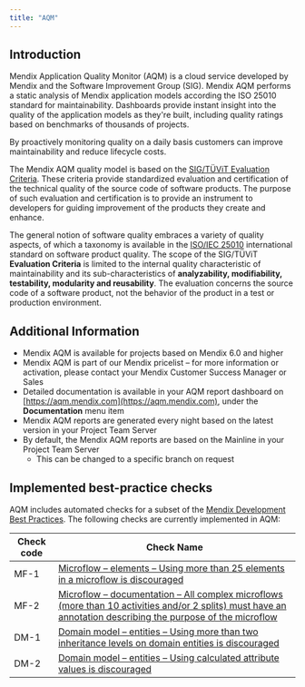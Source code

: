 ```yaml
---
title: "AQM"
---
```


## Introduction

Mendix Application Quality Monitor (AQM) is a cloud service developed by Mendix and the Software Improvement Group (SIG). 
Mendix AQM performs a static analysis of Mendix application models according the ISO 25010 standard for maintainability. 
Dashboards provide instant insight into the quality of the application models as they're built, including quality ratings based on benchmarks of thousands of projects. 

By proactively monitoring quality on a daily basis customers can improve maintainability and reduce lifecycle costs.

The Mendix AQM quality model is based on the [SIG/TÜViT Evaluation Criteria](https://www.sig.eu/files/en/018_SIG-TUViT_Evaluation_Criteria_Trusted_Product_Maintainability.pdf). These criteria provide standardized evaluation and certification of the technical quality of the source code of software products. The purpose of such evaluation and certification is to provide an instrument to developers for guiding improvement of the products they create and enhance.

The general notion of software quality embraces a variety of quality aspects, of which a taxonomy is available in the [ISO/IEC 25010](http://iso25000.com/index.php/en/iso-25000-standards/iso-25010) international standard on software product quality. The scope of the SIG/TÜViT **Evaluation Criteria** is limited to the internal quality characteristic of maintainability and its sub-characteristics of **analyzability, modifiability, testability, modularity and reusability**. The evaluation concerns the source code of a software product, not the behavior of the product in a test or production environment.

## Additional Information

* Mendix AQM is available for projects based on Mendix 6.0 and higher
* Mendix AQM is part of our Mendix pricelist – for more information or activation, please contact your Mendix Customer Success Manager or Sales
* Detailed documentation is available in your AQM report dashboard on [https://aqm.mendix.com](https://aqm.mendix.com), under the **Documentation** menu item
* Mendix AQM reports are generated every night based on the latest version in your Project Team Server
* By default, the Mendix AQM reports are based on the Mainline in your Project Team Server
  * This can be changed to a specific branch on request
  
## Implemented best-practice checks

AQM includes automated checks for a subset of the [Mendix Development Best Practices](/howtogeneral/bestpractices/dev-best-practices). The following checks are currently implemented in AQM:

|Check code|Check Name|
|----------|----------|
|MF-1|[Microflow – elements – Using more than 25 elements in a microflow is discouraged](/howtogeneral/bestpractices/dev-best-practices#421-size)|
|MF-2|[Microflow – documentation – All complex microflows (more than 10 activities and/or 2 splits) must have an annotation describing the purpose of the microflow](/howtogeneral/bestpractices/dev-best-practices#422-documentation-and-annotations)|
|DM-1|[Domain model – entities – Using more than two inheritance levels on domain entities is discouraged](/howtogeneral/bestpractices/dev-best-practices#412-inheritance)|
|DM-2|[Domain model – entities – Using calculated attribute values is discouraged](/howtogeneral/bestpractices/dev-best-practices#411-attributes)|
